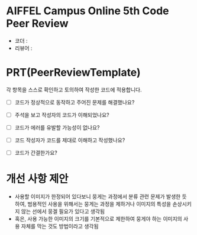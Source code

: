 # AIFFEL Campus Online 5th Code Peer Review
- 코더 : 
- 리뷰어 : 


# PRT(PeerReviewTemplate)
각 항목을 스스로 확인하고 토의하여 작성한 코드에 적용합니다.

- [  ] 코드가 정상적으로 동작하고 주어진 문제를 해결했나요?
  > 
- [  ] 주석을 보고 작성자의 코드가 이해되었나요?
  > 
- [  ] 코드가 에러를 유발할 가능성이 없나요?
  > 
- [  ] 코드 작성자가 코드를 제대로 이해하고 작성했나요?
  > 
- [  ] 코드가 간결한가요?
  > 

# 개선 사항 제안 
- 사용할 이미지가 한정되어 있다보니 뭉게는 과정에서 분류 관련 문제가 발생한 듯 하여, 범용적인 사용을 위해서는 뭉게는 과정을 제하거나 이미지의 특성을 손상시키지 않는 선에서 뭉겔 필요가 있다고 생각됨
- 혹은, 사용 가능한 이미지의 크기를 기본적으로 제한하여 뭉게야 하는 이미지의 사용 자체를 막는 것도 방법이라고 생각됨

```python

```


